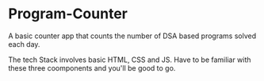# Program-Counter
A basic counter app that counts the number of DSA based programs solved each day.

The tech Stack involves basic HTML, CSS and JS. Have to be familiar with these three coomponents and you'll be good to go.
